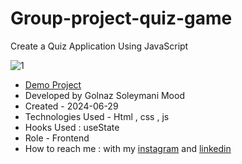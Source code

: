 # Group-project-quiz-game
Create a Quiz Application Using JavaScript

![1](https://github.com/Soleymanigolnaz/Group-project-quiz-game/assets/139486149/1c101ee7-b30a-45e8-bad0-4672cf35e070)

- [Demo Project](https://soleymanigolnaz.github.io/Group-project-quiz-game/)
- Developed by Golnaz Soleymani Mood
- Created - 2024-06-29
- Technologies Used - Html , css , js
- Hooks Used : useState 
- Role - Frontend
- How to reach me : with my [instagram](https://www.instagram.com/Soleymani_golnaz_web) and [linkedin](https://www.linkedin.com/in/Golnaz-Soleymani-Mood)
